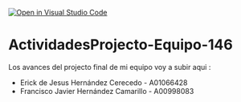 [![Open in Visual Studio Code](https://classroom.github.com/assets/open-in-vscode-c66648af7eb3fe8bc4f294546bfd86ef473780cde1dea487d3c4ff354943c9ae.svg)](https://classroom.github.com/online_ide?assignment_repo_id=8678920&assignment_repo_type=AssignmentRepo)
# ActividadesProjecto-Equipo-146
Los avances del projecto final de mi equipo voy a subir aqui : 

- Erick de Jesus Hernández Cerecedo - A01066428
- Francisco Javier Hernández Camarillo - A00998083